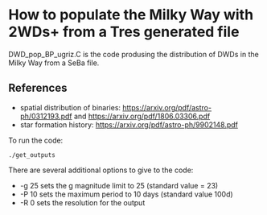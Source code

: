 # How to populate the Milky Way with 2WDs+ from a Tres generated file

DWD_pop_BP_ugriz.C is the code produsing the distribution of DWDs in the Milky Way from a SeBa file.


## References

* spatial distribution of binaries: https://arxiv.org/pdf/astro-ph/0312193.pdf and https://arxiv.org/pdf/1806.03306.pdf
* star formation history: https://arxiv.org/pdf/astro-ph/9902148.pdf


To run the code:
```
./get_outputs
```

There are several additional options to give to the code:
* -g 25 sets the g magnitude limit to 25 (standard value = 23)
* -P 10 sets the maximum period to 10 days (standard value 100d)
* -R 0  sets the resolution for the output



